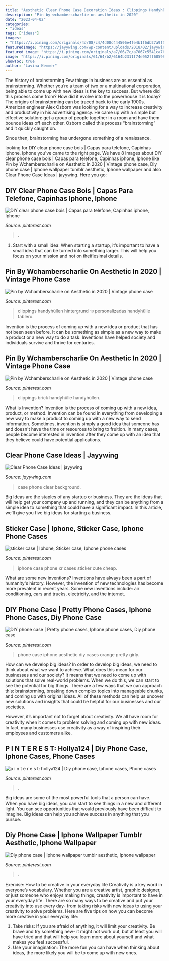 ```yaml
---
title: "Aesthetic Clear Phone Case Decoration Ideas : Clippings Handyhüllen Hintergrund าย Personalizadas Handyhülle Tablero"
description: "Pin by wchamberscharlie on aesthetic in 2020"
date: "2023-04-02"
categories:
- "ideas"
tags: ["ideas"]
images:
- "https://i.pinimg.com/originals/4d/08/c4/4d08c444506e4fe4b1f6db27a9f5e12e.jpg"
featuredImage: "https://jayywing.com/wp-content/uploads/2018/02/jayywing-blog-clear-phone-case-ideas-6.jpg"
featured_image: "https://i.pinimg.com/originals/a7/06/7c/a7067c5541ca762ef807f22421873526.jpg"
image: "https://i.pinimg.com/originals/61/64/b2/6164b2311f74e952ff60598dd8497318.jpg"
ShowToc: true
author: "Lavina Kemmer"
---
```



The history of brainstorming
Few things in business are as essential as brainstorming. Whether you’re a team of two or a multinational corporation, being able to come up with new ideas is the key to success. But where did this process come from? How did it evolve into the powerhouse it is today?
The origins of brainstorming can be traced back to the early 1900s. American engineer Alex Osborn was looking for a way to increase creativity and productivity in his advertising agency. He came up with a simple but effective solution: get a group of people together in a room and have them bounce ideas off each other. Osborn called this process “brainstorming” and it quickly caught on.

Since then, brainstorming has undergone something of a renaissance.

	

		
looking for DIY clear phone case bois | Capas para telefone, Capinhas iphone, Iphone you've came to the right page. We have 8 Images about DIY clear phone case bois | Capas para telefone, Capinhas iphone, Iphone like Pin by Wchamberscharlie on Aesthetic in 2020 | Vintage phone case, Diy phone case | Iphone wallpaper tumblr aesthetic, Iphone wallpaper and also Clear Phone Case Ideas | jayywing. Here you go:
		
    
## DIY Clear Phone Case Bois | Capas Para Telefone, Capinhas Iphone, Iphone

<img loading=lazy src="https://i.pinimg.com/originals/4d/08/c4/4d08c444506e4fe4b1f6db27a9f5e12e.jpg" onerror="this.onerror=null;this.src='https://tse2.mm.bing.net/th?id=OIP.7PtxyaImp22ErePzbckXDAHaJ4&amp;pid=15.1';" alt="DIY clear phone case bois | Capas para telefone, Capinhas iphone, Iphone">

_Source: pinterest.com_

>. 

	

1. Start with a small idea: When starting a startup, it’s important to have a small idea that can be turned into something larger. This will help you focus on your mission and not on theiflesimal details.

    
## Pin By Wchamberscharlie On Aesthetic In 2020 | Vintage Phone Case

<img loading=lazy src="https://i.pinimg.com/originals/61/64/b2/6164b2311f74e952ff60598dd8497318.jpg" onerror="this.onerror=null;this.src='https://tse4.mm.bing.net/th?id=OIP.uettlau9XU5KNNsUyvtBOQHaJ3&amp;pid=15.1';" alt="Pin by Wchamberscharlie on Aesthetic in 2020 | Vintage phone case">

_Source: pinterest.com_

>clippings handyhüllen hintergrund าย personalizadas handyhülle tablero. 

	

Invention is the process of coming up with a new idea or product that has not been seen before. It can be something as simple as a new way to make a product or a new way to do a task. Inventions have helped society and individuals survive and thrive for centuries.

    
## Pin By Wchamberscharlie On Aesthetic In 2020 | Vintage Phone Case

<img loading=lazy src="https://i.pinimg.com/736x/61/64/b2/6164b2311f74e952ff60598dd8497318.jpg" onerror="this.onerror=null;this.src='https://tse3.mm.bing.net/th?id=OIP.vIBvmmu0YCRWeGgxO3t9-gAAAA&amp;pid=15.1';" alt="Pin by Wchamberscharlie on Aesthetic in 2020 | Vintage phone case">

_Source: pinterest.com_

>clippings brick handyhülle handyhüllen. 

	

What is Invention?
Invention is the process of coming up with a new idea, product, or method. Invention can be found in everything from developing a new way to make a product to coming up with a new way to send information. Sometimes, invention is simply a good idea that someone has and doesn't have the time or resources to bring to fruition. In many cases, people become interested in invention after they come up with an idea that they believe could have potential applications.

    
## Clear Phone Case Ideas | Jayywing

<img loading=lazy src="https://jayywing.com/wp-content/uploads/2018/02/jayywing-blog-clear-phone-case-ideas-6.jpg" onerror="this.onerror=null;this.src='https://tse1.mm.bing.net/th?id=OIP.YbqHJ_JQyk286rzK-BXPiwHaIX&amp;pid=15.1';" alt="Clear Phone Case Ideas | jayywing">

_Source: jayywing.com_

>case phone clear background. 

	

Big Ideas are the staples of any startup or business. They are the ideas that will help get your company up and running, and they can be anything from a simple idea to something that could have a significant impact. In this article, we'll give you five big ideas for starting a business.

    
## Sticker Case | Iphone, Sticker Case, Iphone Phone Cases

<img loading=lazy src="https://i.pinimg.com/736x/e5/f3/46/e5f3466042d3a2b63d02ee9534c1cb52.jpg" onerror="this.onerror=null;this.src='https://tse4.mm.bing.net/th?id=OIP.4iDJvlIMw669afGAFbxq9gHaNK&amp;pid=15.1';" alt="sticker case | Iphone, Sticker case, Iphone phone cases">

_Source: pinterest.com_

>iphone case phone xr cases sticker cute cheap. 

	

What are some new inventions?
Inventions have always been a part of humanity's history. However, the invention of new technologies has become more prevalent in recent years. Some new inventions include: air conditioning, cars and trucks, electricity, and the internet.

    
## DIY Phone Case | Pretty Phone Cases, Iphone Phone Cases, Diy Phone Case

<img loading=lazy src="https://i.pinimg.com/736x/a6/4b/cd/a64bcd11a159bcf77a0967f225421184.jpg" onerror="this.onerror=null;this.src='https://tse1.mm.bing.net/th?id=OIP.a3k5GFMrvTMgS4ze178XRAHaJ3&amp;pid=15.1';" alt="DIY phone case | Pretty phone cases, Iphone phone cases, Diy phone case">

_Source: pinterest.com_

>phone case iphone aesthetic diy cases orange pretty girly. 

	

How can we develop big ideas?
In order to develop big ideas, we need to think about what we want to achieve. What does this mean for our businesses and our society? It means that we need to come up with solutions that solve real-world problems. When we do this, we can start to see the potential for big things.
There are a few ways that we can approach this: brainstorming, breaking down complex topics into manageable chunks, and coming up with original ideas. All of these methods can help us uncover new solutions and insights that could be helpful for our businesses and our societies.

However, it’s important not to forget about creativity. We all have room for creativity when it comes to problem solving and coming up with new ideas. In fact, many businesses use creativity as a way of inspiring their employees and customers alike.

    
## P I N T E R E S T: Hollya124 | Diy Phone Case, Iphone Cases, Phone Cases

<img loading=lazy src="https://i.pinimg.com/originals/a7/06/7c/a7067c5541ca762ef807f22421873526.jpg" onerror="this.onerror=null;this.src='https://tse3.mm.bing.net/th?id=OIP.K1J4OnicuSnrJx4QkiAB3AHaK6&amp;pid=15.1';" alt="p i n t e r e s t: hollya124 | Diy phone case, Iphone cases, Phone cases">

_Source: pinterest.com_

>. 

	

Big ideas are some of the most powerful tools that a person can have. When you have big ideas, you can start to see things in a new and different light. You can see opportunities that would previously have been difficult to imagine. Big ideas can help you achieve success in anything that you pursue.

    
## Diy Phone Case | Iphone Wallpaper Tumblr Aesthetic, Iphone Wallpaper

<img loading=lazy src="https://i.pinimg.com/736x/66/be/a0/66bea03ed55050605ab7f458f22a0ac1.jpg" onerror="this.onerror=null;this.src='https://tse1.mm.bing.net/th?id=OIP.3oZ9uUWOIN681SBxvpLVYgHaO5&amp;pid=15.1';" alt="Diy phone case | Iphone wallpaper tumblr aesthetic, Iphone wallpaper">

_Source: pinterest.com_

>. 

	

Exercise: How to be creative in your everyday life
Creativity is a key word in everyone’s vocabulary. Whether you are a creative artist, graphic designer, or just someone who enjoys making things, creativity is important to have in your everyday life. There are so many ways to be creative and put your creativity into use every day- from taking risks with new ideas to using your creativity to solve problems. Here are five tips on how you can become more creative in your everyday life: 
1. Take risks: If you are afraid of anything, it will limit your creativity. Be brave and try something new- it might not work out, but at least you will have tried and that will help you learn more about yourself and what makes you feel successful. 
2. Use your imagination: The more fun you can have when thinking about ideas, the more likely you will be to come up with new ones.

